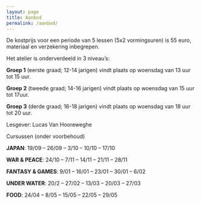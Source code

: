 ```yaml
---
layout: page
title: Aanbod
permalink: /aanbod/
---
```


De kostprijs voor een periode van 5 lessen (5x2 vormingsuren) is 55 euro, materiaal en verzekering inbegrepen.

Het atelier is onderverdeeld in 3 niveau’s: 

**Groep 1** 		(eerste graad; 12-14 jarigen)  	vindt plaats op woensdag van 13 uur tot 15 uur.

**Groep 2** 		(tweede graad; 14-16 jarigen)	vindt plaats op woensdag van 15 uur tot 17uur.

**Groep 3** 		(derde graad; 16-18 jarigen) 	vindt plaats op woensdag van 18 uur tot 20 uur.

 
Lesgever: Lucas Van Hooreweghe

Cursussen (onder voorbehoud)

**JAPAN**: 19/09 – 26/09 – 3/10 – 10/10 – 17/10

**WAR & PEACE**: 24/10 – 7/11 – 14/11 – 21/11 – 28/11

**FANTASY & GAMES**: 9/01 – 16/01 – 23/01 – 30/01 – 6/02

**UNDER WATER**: 20/2 – 27/02 – 13/03 – 20/03 – 27/03

**FOOD**: 24/04 – 8/05 – 15/05 – 22/05 – 29/05